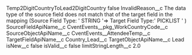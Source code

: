 <?xml version="1.0" encoding="UTF-8"?>
<CustomMetadata xmlns="http://soap.sforce.com/2006/04/metadata" xmlns:xsi="http://www.w3.org/2001/XMLSchema-instance" xmlns:xsd="http://www.w3.org/2001/XMLSchema">
    <label>Temp2DigitCountryToLead2DigitCountry</label>
    <protected>false</protected>
    <values>
        <field>InvalidReason__c</field>
        <value xsi:type="xsd:string">The data type of the source field does not match that of the target field in the mapping (Source Field Type: &apos; STRING &apos;=&gt; Target Field Type:&apos; PICKLIST &apos; )</value>
    </values>
    <values>
        <field>SourceFieldApiName__c</field>
        <value xsi:type="xsd:string">CventEvents__pkg_WorkCountryCode__c</value>
    </values>
    <values>
        <field>SourceObjectApiName__c</field>
        <value xsi:type="xsd:string">CventEvents__AttendeeTemp__c</value>
    </values>
    <values>
        <field>TargetFieldApiName__c</field>
        <value xsi:type="xsd:string">Country_Lead__c</value>
    </values>
    <values>
        <field>TargetObjectApiName__c</field>
        <value xsi:type="xsd:string">Lead</value>
    </values>
    <values>
        <field>isNew__c</field>
        <value xsi:type="xsd:boolean">false</value>
    </values>
    <values>
        <field>isValid__c</field>
        <value xsi:type="xsd:boolean">false</value>
    </values>
    <values>
        <field>limitStringLength__c</field>
        <value xsi:type="xsd:double">2.0</value>
    </values>
</CustomMetadata>
